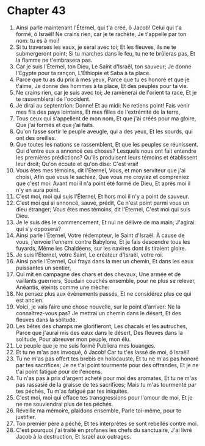 # Chapter 43

1. Ainsi parle maintenant l'Éternel, qui t'a créé, ô Jacob! Celui qui t'a formé, ô Israël! Ne crains rien, car je te rachète, Je t'appelle par ton nom: tu es à moi!
2. Si tu traverses les eaux, je serai avec toi; Et les fleuves, ils ne te submergeront point; Si tu marches dans le feu, tu ne te brûleras pas, Et la flamme ne t'embrasera pas.
3. Car je suis l'Éternel, ton Dieu, Le Saint d'Israël, ton sauveur; Je donne l'Égypte pour ta rançon, L'Éthiopie et Saba à ta place.
4. Parce que tu as du prix à mes yeux, Parce que tu es honoré et que je t'aime, Je donne des hommes à ta place, Et des peuples pour ta vie.
5. Ne crains rien, car je suis avec toi; Je ramènerai de l'orient ta race, Et je te rassemblerai de l'occident.
6. Je dirai au septentrion: Donne! Et au midi: Ne retiens point! Fais venir mes fils des pays lointains, Et mes filles de l'extrémité de la terre,
7. Tous ceux qui s'appellent de mon nom, Et que j'ai créés pour ma gloire, Que j'ai formés et que j'ai faits.
8. Qu'on fasse sortir le peuple aveugle, qui a des yeux, Et les sourds, qui ont des oreilles.
9. Que toutes les nations se rassemblent, Et que les peuples se réunissent. Qui d'entre eux a annoncé ces choses? Lesquels nous ont fait entendre les premières prédictions? Qu'ils produisent leurs témoins et établissent leur droit; Qu'on écoute et qu'on dise: C'est vrai!
10. Vous êtes mes témoins, dit l'Éternel, Vous, et mon serviteur que j'ai choisi, Afin que vous le sachiez, Que vous me croyiez et compreniez que c'est moi: Avant moi il n'a point été formé de Dieu, Et après moi il n'y en aura point.
11. C'est moi, moi qui suis l'Éternel, Et hors moi il n'y a point de sauveur.
12. C'est moi qui ai annoncé, sauvé, prédit, Ce n'est point parmi vous un dieu étranger; Vous êtes mes témoins, dit l'Éternel, C'est moi qui suis Dieu.
13. Je le suis dès le commencement, Et nul ne délivre de ma main; J'agirai: qui s'y opposera?
14. Ainsi parle l'Éternel, Votre rédempteur, le Saint d'Israël: À cause de vous, j'envoie l'ennemi contre Babylone, Et je fais descendre tous les fuyards, Même les Chaldéens, sur les navires dont ils tiraient gloire.
15. Je suis l'Éternel, votre Saint, Le créateur d'Israël, votre roi.
16. Ainsi parle l'Éternel, Qui fraya dans la mer un chemin, Et dans les eaux puissantes un sentier,
17. Qui mit en campagne des chars et des chevaux, Une armée et de vaillants guerriers, Soudain couchés ensemble, pour ne plus se relever, Anéantis, éteints comme une mèche:
18. Ne pensez plus aux événements passés, Et ne considérez plus ce qui est ancien.
19. Voici, je vais faire une chose nouvelle, sur le point d'arriver: Ne la connaîtrez-vous pas? Je mettrai un chemin dans le désert, Et des fleuves dans la solitude.
20. Les bêtes des champs me glorifieront, Les chacals et les autruches, Parce que j'aurai mis des eaux dans le désert, Des fleuves dans la solitude, Pour abreuver mon peuple, mon élu.
21. Le peuple que je me suis formé Publiera mes louanges.
22. Et tu ne m'as pas invoqué, ô Jacob! Car tu t'es lassé de moi, ô Israël!
23. Tu ne m'as pas offert tes brebis en holocauste, Et tu ne m'as pas honoré par tes sacrifices; Je ne t'ai point tourmenté pour des offrandes, Et je ne t'ai point fatigué pour de l'encens.
24. Tu n'as pas à prix d'argent acheté pour moi des aromates, Et tu ne m'as pas rassasié de la graisse de tes sacrifices; Mais tu m'as tourmenté par tes péchés, Tu m'as fatigué par tes iniquités.
25. C'est moi, moi qui efface tes transgressions pour l'amour de moi, Et je ne me souviendrai plus de tes péchés.
26. Réveille ma mémoire, plaidons ensemble, Parle toi-même, pour te justifier.
27. Ton premier père a péché, Et tes interprètes se sont rebellés contre moi.
28. C'est pourquoi j'ai traité en profanes les chefs du sanctuaire, J'ai livré Jacob à la destruction, Et Israël aux outrages.

